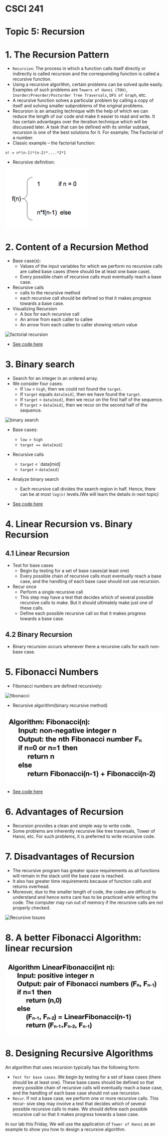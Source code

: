 


# CSCI 241
# Topic 5: Recursion

# 1. The Recursion Pattern
+ `Recursion`: The process in which a function calls itself directly or indirectly is called recursion and the corresponding function is called a recursive function.
+ Using a recursive algorithm, certain problems can be solved quite easily. Examples of such problems are `Towers of Hanoi (TOH)`, `Inorder/Preorder/Postorder Tree Traversals`, `DFS of Graph`, etc.
+ A recursive function solves a particular problem by calling a copy of itself and solving smaller subproblems of the original problems. 
+ Recursion is an amazing technique with the help of which we can reduce the length of our code and make it easier to read and write. It has certain advantages over the iteration technique which will be discussed later. A task that can be defined with its similar subtask, recursion is one of the best solutions for it. For example; The Factorial of a number.
+ Classic example – the factorial function:
~~~~
n! = n*(n-1)*(n-2)*....*2*1
~~~~

+ Recursive definition:

![fact1](../Resources/fact1.png)

# 2. Content of a Recursion Method

+ Base case(s):
  - Values of the input variables for which we perform no recursive calls are called base cases (there should be at least one base case).
  - Every possible chain of recursive calls must eventually reach a base case.
+ Recursive calls
  - calls to the recursive method
  - each recursive call should be defined so that it makes progress towards a base case.
+ Visualizing Recursion
  - A box for each recursive call
  - An arrow from each caller to callee
  - An arrow from each callee to caller showing return value
  
![factorial recursion](https://bigaidream.gitbooks.io/subsets-of-algorithms/content/basic_algo/recursion/etc/factorial_flowchart.PNG)

+ [See code here](https://replit.com/@ZhangNing1/CSCI241NingZhang#CSCI241/Recursion.java)
# 3. Binary search
+ Search for an integer in an ordered array.
+ We consider four cases:
  - If `low` > `high`, then we could not found the `target`.
  - If `target` equals `data[mid]`, then we have found the `target`.
  - If `target` < `data[mid]`, then we recur on the first half of the sequence.
  - If `target` > `data[mid]`, then we recur on the second half of the sequence.

![binary search](https://miro.medium.com/max/898/1*0OJ3eF9eO3FlPl5A_RtCSw.png)

+ Base cases:
  - `low > high`
  - `target == data[mid]`
+ Recursive calls
  - `target` < `data[mid]
  - `target` > `data[mid]`

+ Analyze binary search
  - Each recursive call divides the search region  in half. Hence, there can be at most `log(n)` levels.(We will learn the details in next topic)

+ [See code here](https://replit.com/@ZhangNing1/CSCI241NingZhang#CSCI241/Recursion.java)
# 4. Linear Recursion vs. Binary Recursion
## 4.1 Linear Recursion
+ Test for base cases
  - Begin by testing for a set of base cases(at least one)
  - Every possible chain of recursive calls must eventually reach a base case, and the handling of each base case should not use  recursion.
+ Recur once
  - Perform a single recursive call
  - This step may have a test that decides which of several possible recursive calls to make. But it should ultimately make just one of these calls.
  - Define each possible recursive call so that it makes progress towards a base case.
## 4.2 Binary Recursion
+ Binary recursion occurs whenever there a recursive calls for each non-base case.

# 5. Fibonacci Numbers
+ Fibonacci numbers are defined recursively:

![fibonacci](http://jwilson.coe.uga.edu/EMAT6680Su07/Brown/Assignment%2012/image62.gif)

+ Recursive algorithm(binary recursive method)

![fibonacci](../Resources/fibonacci.png)

+ [See code here](https://replit.com/@ZhangNing1/CSCI241NingZhang#CSCI241/Recursion.java)
# 6. Advantages of Recursion
+ Recursion provides a clean and simple way to write code.
+ Some problems are inherently recursive like tree traversals, Tower of Hanoi, etc. For such problems, it is preferred to write recursive code.

# 7. Disadvantages of Recursion
+ The recursive program has greater space requirements as all functions will remain in the stack until the base case is reached.
+ It also has greater time requirements because of function calls and returns overhead.
+ Moreover, due to the smaller length of code, the codes are difficult to understand and hence extra care has to be practiced while writing the code. The computer may run out of memory if the recursive calls are not properly checked.


![Recursive Issues](https://www.andrew.cmu.edu/course/15-121/lectures/Recursions/pix/fib.bmp)

# 8. A better Fibonacci Algorithm: linear recursion

![linear_fibonacci](../Resources/linear_fibonacci.png)



# 8. Designing Recursive Algorithms
An algorithm that uses recursion typically has the following form:
+ `Test for base cases`. We begin by testing for a set of base cases (there should be at least one). These base cases should be defined so that every possible chain of recursive calls will eventually reach a base case, and the handling of each base case should not use recursion.
+ `Recur`. If not a base case, we perform one or more recursive calls. This recur- sive step may involve a test that decides which of several possible recursive calls to make. We should define each possible recursive call so that it makes progress towards a base case.

In our lab this Friday, We will use the application of `Tower of Hanoi` as an example to show you how to design a recursive algorithm.
